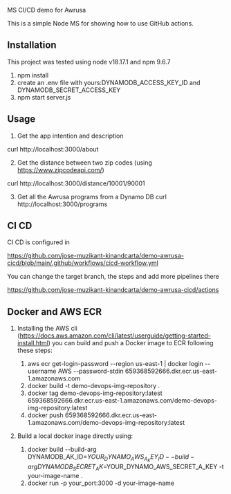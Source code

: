 MS CI/CD demo for Awrusa

This is a simple Node MS for showing how to use GitHub actions.

## Installation

This project was tested using node v18.17.1 and npm 9.6.7

1. npm install
2. create an .env file with yours:DYNAMODB_ACCESS_KEY_ID and DYNAMODB_SECRET_ACCESS_KEY
3. npm start server.js

## Usage

1. Get the app intention and description

curl http://localhost:3000/about

2. Get the distance between two zip codes (using https://www.zipcodeapi.com/)

curl http://localhost:3000/distance/10001/90001

3. Get all the Awrusa programs from a Dynamo DB
   curl http://localhost:3000/programs

## CI CD

CI CD is configured in

https://github.com/jose-muzikant-kinandcarta/demo-awrusa-cicd/blob/main/.github/workflows/cicd-workflow.yml

You can change the target branch, the steps and add more pipelines there

https://github.com/jose-muzikant-kinandcarta/demo-awrusa-cicd/actions

## Docker and AWS ECR

1. Installing the AWS cli (https://docs.aws.amazon.com/cli/latest/userguide/getting-started-install.html) you can build and push a Docker image to ECR following these steps:

    1. aws ecr get-login-password --region us-east-1 | docker login --username AWS --password-stdin 659368592666.dkr.ecr.us-east-1.amazonaws.com
    2. docker build -t demo-devops-img-repository .
    3. docker tag demo-devops-img-repository:latest 659368592666.dkr.ecr.us-east-1.amazonaws.com/demo-devops-img-repository:latest
    4. docker push 659368592666.dkr.ecr.us-east-1.amazonaws.com/demo-devops-img-repository:latest

2. Build a local docker inage directly using:
    1. docker build --build-arg DYNAMODB_AK_ID=$YOUR_DYNAMO_AWS_A_KEY_ID --build-arg DYNAMODB_SECRET_AK=$YOUR_DYNAMO_AWS_SECRET_A_KEY -t your-image-name .
    2. docker run -p your_port:3000 -d your-image-name

```

```
